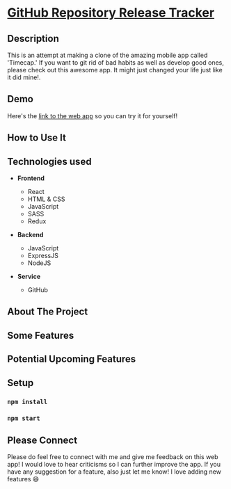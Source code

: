 # [GitHub Repository Release Tracker](https://tale97.github.io/time-cap-webapp/)

## Description

This is an attempt at making a clone of the amazing mobile app called 'Timecap.' If you want to git rid of bad habits as well as develop good ones, please check out this awesome app. It might just changed your life just like it did mine!.

## Demo

Here's the [link to the web app](https://tale97.github.io/time-cap-webapp/) so you can try it for yourself!

## How to Use It

## Technologies used

- **Frontend**
  - React
  - HTML & CSS
  - JavaScript
  - SASS
  - Redux
- **Backend**

  - JavaScript
  - ExpressJS
  - NodeJS

- **Service**
  - GitHub

## About The Project

## Some Features

## Potential Upcoming Features

## Setup

### `npm install`

### `npm start`

## Please Connect

Please do feel free to connect with me and give me feedback on this web app! I would love to hear criticisms so I can further improve the app. If you have any suggestion for a feature, also just let me know! I love adding new features :smile:

